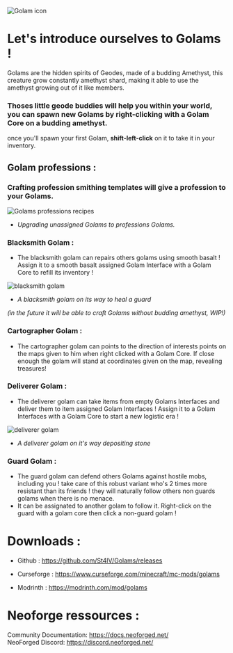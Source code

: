 ![Golam icon](https://media.forgecdn.net/attachments/1134/778/basegolam-png.png)

# Let's introduce ourselves to Golams !

Golams are the hidden spirits of Geodes, made of a budding Amethyst, this creature grow constantly amethyst shard, making it able to use the amethyst growing out of it like members.

### Thoses little geode buddies will help you within your world, you can spawn new Golams by right-clicking with a Golam Core on a budding amethyst.

once you'll spawn your first Golam, **shift-left-click** on it to take it in your inventory.

## Golam professions :

### Crafting profession smithing templates will give a profession to your Golams.

![Golams professions recipes](https://media.forgecdn.net/attachments/1134/784/golam_profession_craft-png.png)

*   _Upgrading unassigned Golams to professions Golams._

### Blacksmith Golam :

*   The blacksmith golam can repairs others golams using smooth basalt ! Assign it to a smooth basalt assigned Golam Interface with a Golam Core to refill its inventory !

![blacksmith golam](https://media.forgecdn.net/attachments/1134/792/2025-03-23_03-06-03-png.png)

*   _A blacksmith golam on its way to heal a guard_

_(in the future it will be able to craft Golams without budding amethyst, WIP!)_

### Cartographer Golam :

*   The cartographer golam can points to the direction of interests points on the maps given to him when right clicked with a Golam Core. If close enough the golam will stand at coordinates given on the map, revealing treasures!

### Deliverer Golam :

*   The deliverer golam can take items from empty Golams Interfaces and deliver them to item assigned Golam Interfaces ! Assign it to a Golam Interfaces with a Golam Core to start a new logistic era !

![deliverer golam](https://media.forgecdn.net/attachments/1134/793/2025-03-23_03-05-15-png.png)

*   _A deliverer golam on it's way depositing stone_


### Guard Golam :

*   The guard golam can defend others Golams against hostile mobs, including you ! take care of this robust variant who's 2 times more resistant than its friends ! they will naturally follow others non guards golams when there is no menace.
*   It can be assignated to another golam to follow it. Right-click on the guard with a golam core then click a non-guard golam !

Downloads : 
==========

* Github : https://github.com/St4lV/Golams/releases

* Curseforge : https://www.curseforge.com/minecraft/mc-mods/golams

* Modrinth : https://modrinth.com/mod/golams  

Neoforge ressources : 
==========
Community Documentation: https://docs.neoforged.net/  
NeoForged Discord: https://discord.neoforged.net/
